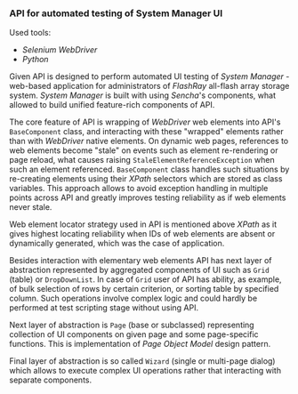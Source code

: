 ### API for automated testing of System Manager UI
Used tools:
- _Selenium WebDriver_
- _Python_

Given API is designed to perform automated UI testing of _System Manager_ - web-based application for administrators of 
_FlashRay_ all-flash array storage system. _System Manager_ is built with using _Sencha_'s components, what allowed to 
build unified feature-rich components of API.

The core feature of API is wrapping of _WebDriver_ web elements into API's `BaseComponent` class, and 
interacting with these "wrapped" elements rather than with _WebDriver_ native elements. On dynamic web pages, references 
to web elements become "stale" on events such as element re-rendering or page reload, what causes raising 
`StaleElementReferenceException` when such an element referenced. `BaseComponent` class handles such situations by 
re-creating elements using their _XPath_ selectors which are stored as class variables. This approach allows to avoid 
exception handling in multiple points across API and greatly improves testing reliability as if web elements never 
stale.

Web element locator strategy used in API is mentioned above _XPath_ as it gives highest locating reliability when IDs 
of web elements are absent or dynamically generated, which was the case of application.

Besides interaction with elementary web elements API has next layer of abstraction represented by aggregated components 
of UI such as `Grid` (table) or `DropDownList`. In case of `Grid` user of API has ability, as example, of bulk selection 
of rows by certain criterion, or sorting table by specified column. Such operations involve complex logic and could 
hardly be performed at test scripting stage without using API.

Next layer of abstraction is `Page` (base or subclassed) representing collection of UI components on given page and some 
page-specific functions. This is implementation of _Page Object Model_ design pattern.

Final layer of abstraction is so called `Wizard` (single or multi-page dialog) which allows to execute complex UI 
operations rather that interacting with separate components. 
